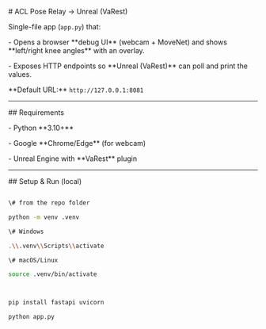 \# ACL Pose Relay → Unreal (VaRest)



Single-file app (`app.py`) that:

\- Opens a browser \*\*debug UI\*\* (webcam + MoveNet) and shows \*\*left/right knee angles\*\* with an overlay.

\- Exposes HTTP endpoints so \*\*Unreal (VaRest)\*\* can poll and print the values.



\*\*Default URL:\*\* `http://127.0.0.1:8081`



---



\## Requirements

\- Python \*\*3.10+\*\*

\- Google \*\*Chrome/Edge\*\* (for webcam)

\- Unreal Engine with \*\*VaRest\*\* plugin



---



\## Setup \& Run (local)



```bash

\# from the repo folder

python -m venv .venv

\# Windows

.\\.venv\\Scripts\\activate

\# macOS/Linux

source .venv/bin/activate



pip install fastapi uvicorn

python app.py



